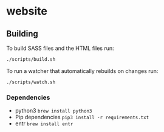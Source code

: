 # website

## Building

To build SASS files and the HTML files run:

```bash
./scripts/build.sh
```

To run a watcher that automatically rebuilds on changes run:

```
./scripts/watch.sh
```

### Dependencies

- python3 `brew install python3`
- Pip dependencies `pip3 install -r requirements.txt`
- entr `brew install entr`
